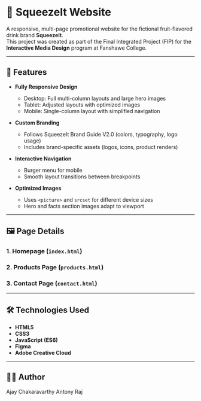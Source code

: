 # 🍹 SqueezeIt Website

A responsive, multi-page promotional website for the fictional fruit-flavored drink brand **SqueezeIt**.  
This project was created as part of the Final Integrated Project (FIP) for the **Interactive Media Design** program at Fanshawe College.

---

## 📌 Features

- **Fully Responsive Design**  
  - Desktop: Full multi-column layouts and large hero images  
  - Tablet: Adjusted layouts with optimized images  
  - Mobile: Single-column layout with simplified navigation

- **Custom Branding**  
  - Follows SqueezeIt Brand Guide V2.0 (colors, typography, logo usage)  
  - Includes brand-specific assets (logos, icons, product renders)

- **Interactive Navigation**  
  - Burger menu for mobile  
  - Smooth layout transitions between breakpoints

- **Optimized Images**  
  - Uses `<picture>` and `srcset` for different device sizes  
  - Hero and facts section images adapt to viewport

---

## 🖼 Page Details

### 1. **Homepage (`index.html`)**

### 2. **Products Page (`products.html`)**

### 3. **Contact Page (`contact.html`)**

---

## 🛠 Technologies Used

- **HTML5**
- **CSS3** 
- **JavaScript (ES6)** 
- **Figma** 
- **Adobe Creative Cloud** 

---

## 👨‍🏫 Author
Ajay Chakaravarthy Antony Raj  


